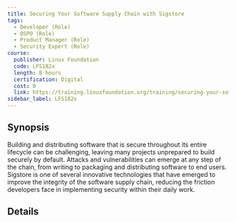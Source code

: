 ```yaml
---
title: Securing Your Software Supply Chain with Sigstore 
tags:
  - Developer (Role)
  - OSPO (Role)
  - Product Manager (Role)
  - Security Expert (Role)
course:
  publisher: Linux Foundation
  code: LFS182x
  length: 8 hours
  certification: Digital
  cost: 0
  link: https://training.linuxfoundation.org/training/securing-your-software-supply-chain-with-sigstore-lfs182x/
sidebar_label: LFS182x
---
```



## Synopsis


Building and distributing software that is secure throughout its entire lifecycle can be challenging, leaving many projects unprepared to build securely by default. Attacks and vulnerabilities can emerge at any step of the chain, from writing to packaging and distributing software to end users. Sigstore is one of several innovative technologies that have emerged to improve the integrity of the software supply chain, reducing the friction developers face in implementing security within their daily work.


## Details

<CourseDetails course={frontMatter.course}/>

